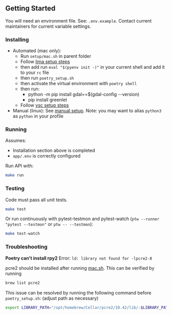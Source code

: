 ## Getting Started

You will need an environment file. See: `.env.example`. Contact current maintainers for current variable settings.

### Installing

- Automated (mac only):
  - Run `setup/mac.sh` in parent folder
  - Follow [lima setup steps](../setup/LIMA.md)
  - then add run `eval "$(pyenv init -)"` in your current shell and add it to your `rc` file
  - then run `poetry_setup.sh`
  - then activate the virtual environment with `poetry shell`
  - then run:
    - python -m pip install gdal==$(gdal-config --version)
    - pip install greenlet
  - Follow [vsc setup steps](../setup/VSC.md)
- Manual (linux): See [manual setup](../docs/MANUAL_SETUP.md).
  Note: you may want to alias `python3` as `python` in your profile

### Running

Assumes:

- Installation section above is completed
- `app/.env` is correctly configured

Run API with:

```bash
make run
```

### Testing

Code must pass all unit tests.

```bash
make test
```

Or run continuously with pytest-testmon and pytest-watch (`ptw --runner "pytest --testmon"` or `ptw -- --testmon`):

```bash
make test-watch
```

### Troubleshooting

**Poetry can't install rpy2**
Error: `ld: library not found for -lpcre2-8`

pcre2 should be installed after running [mac.sh](../setup/mac.sh). This can be verified by running

```bash
brew list pcre2
```

This issue can be resolved by running the following command before `poetry_setup.sh`: (adjust path as necessary)

```bash
export LIBRARY_PATH="/opt/homebrew/Cellar/pcre2/10.42/lib/:$LIBRARY_PATH"
```
